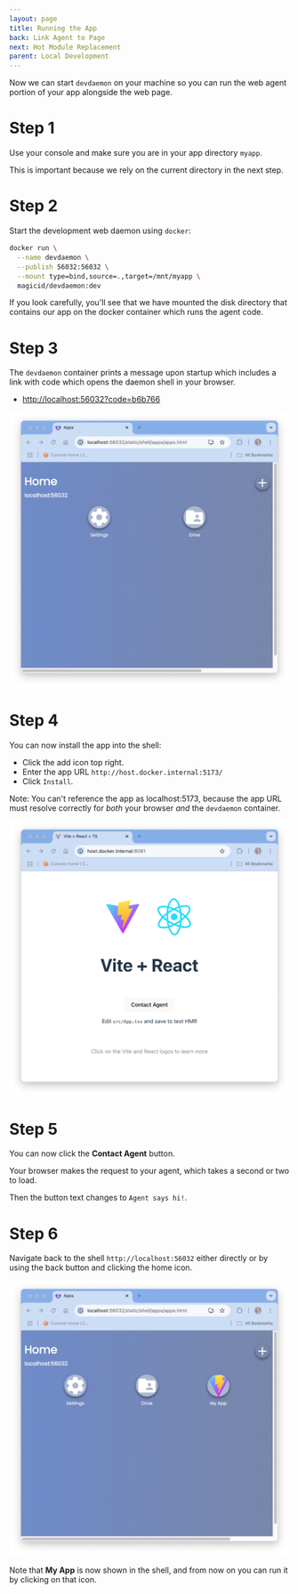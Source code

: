 ```yaml
---
layout: page
title: Running the App
back: Link Agent to Page
next: Hot Module Replacement
parent: Local Development
---
```

Now we can start `devdaemon` on your machine so you can run the web agent
portion of your app alongside the web page.

# Step 1
Use your console and make sure you are in your app directory `myapp`.

This is important because we rely on the current directory in the next step.

# Step 2
Start the development web daemon using `docker`:

```bash
docker run \
  --name devdaemon \
  --publish 56032:56032 \
  --mount type=bind,source=.,target=/mnt/myapp \
  magicid/devdaemon:dev
```

If you look carefully, you'll see that we have mounted the disk directory that
contains our app on the docker container which runs the agent code.

# Step 3
The `devdaemon` container prints a message upon startup which includes a link
with code which opens the daemon shell in your browser.

  - [http://localhost:56032?code=b6b766](http://localhost:56032?code=b6b766)

![Shell](shell1.png)

# Step 4
You can now install the app into the shell:

- Click the <span class='material-icons'>add</span> icon top right.
- Enter the app URL `http://host.docker.internal:5173/`
- Click `Install`.

Note: You can't reference the app as localhost:5173, because the app URL must resolve correctly
for _both_ your browser _and_ the `devdaemon` container.

![MyApp](app1.png)

# Step 5
You can now click the **Contact Agent** button.

Your browser makes the request to your agent, which takes a second or two to load.

Then the button text changes to `Agent says hi!`.

# Step 6
Navigate back to the shell `http://localhost:56032` either directly or by using the back button
and clicking the <span class='material-icons'>home</span> icon.

![Shell](shell2.png)

Note that **My App** is now shown in the shell, and from now on you can run it by clicking
on that icon.
